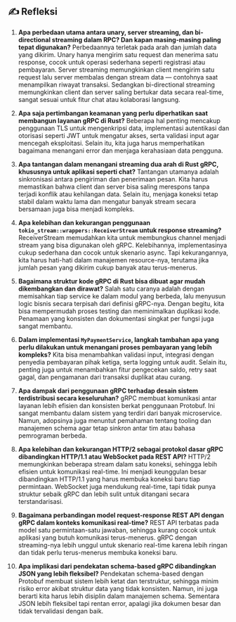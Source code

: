 ## ✍️ Refleksi

1. **Apa perbedaan utama antara unary, server streaming, dan bi-directional streaming dalam RPC? Dan kapan masing-masing paling tepat digunakan?**
Perbedaannya terletak pada arah dan jumlah data yang dikirim. Unary hanya mengirim satu request dan menerima satu response, cocok untuk operasi sederhana seperti registrasi atau pembayaran. Server streaming memungkinkan client mengirim satu request lalu server membalas dengan stream data — contohnya saat menampilkan riwayat transaksi. Sedangkan bi-directional streaming memungkinkan client dan server saling bertukar data secara real-time, sangat sesuai untuk fitur chat atau kolaborasi langsung.

2. **Apa saja pertimbangan keamanan yang perlu diperhatikan saat membangun layanan gRPC di Rust?**
Beberapa hal penting mencakup penggunaan TLS untuk mengenkripsi data, implementasi autentikasi dan otorisasi seperti JWT untuk mengatur akses, serta validasi input agar mencegah eksploitasi. Selain itu, kita juga harus memperhatikan bagaimana menangani error dan menjaga kerahasiaan data pengguna.

3. **Apa tantangan dalam menangani streaming dua arah di Rust gRPC, khususnya untuk aplikasi seperti chat?**
Tantangan utamanya adalah sinkronisasi antara pengiriman dan penerimaan pesan. Kita harus memastikan bahwa client dan server bisa saling merespons tanpa terjadi konflik atau kehilangan data. Selain itu, menjaga koneksi tetap stabil dalam waktu lama dan mengatur banyak stream secara bersamaan juga bisa menjadi kompleks.

4. **Apa kelebihan dan kekurangan penggunaan `tokio_stream::wrappers::ReceiverStream` untuk response streaming?**
ReceiverStream memudahkan kita untuk membungkus channel menjadi stream yang bisa digunakan oleh gRPC. Kelebihannya, implementasinya cukup sederhana dan cocok untuk skenario async. Tapi kekurangannya, kita harus hati-hati dalam manajemen resource-nya, terutama jika jumlah pesan yang dikirim cukup banyak atau terus-menerus.

5. **Bagaimana struktur kode gRPC di Rust bisa dibuat agar mudah dikembangkan dan dirawat?**
Salah satu caranya adalah dengan memisahkan tiap service ke dalam modul yang berbeda, lalu menyusun logic bisnis secara terpisah dari definisi gRPC-nya. Dengan begitu, kita bisa mempermudah proses testing dan meminimalkan duplikasi kode. Penamaan yang konsisten dan dokumentasi singkat per fungsi juga sangat membantu.

6. **Dalam implementasi `MyPaymentService`, langkah tambahan apa yang perlu dilakukan untuk menangani proses pembayaran yang lebih kompleks?**
Kita bisa menambahkan validasi input, integrasi dengan penyedia pembayaran pihak ketiga, serta logging untuk audit. Selain itu, penting juga untuk menambahkan fitur pengecekan saldo, retry saat gagal, dan pengamanan dari transaksi duplikat atau curang.

7. **Apa dampak dari penggunaan gRPC terhadap desain sistem terdistribusi secara keseluruhan?**
gRPC membuat komunikasi antar layanan lebih efisien dan konsisten berkat penggunaan Protobuf. Ini sangat membantu dalam sistem yang terdiri dari banyak microservice. Namun, adopsinya juga menuntut pemahaman tentang tooling dan manajemen schema agar tetap sinkron antar tim atau bahasa pemrograman berbeda.

8. **Apa kelebihan dan kekurangan HTTP/2 sebagai protokol dasar gRPC dibandingkan HTTP/1.1 atau WebSocket pada REST API?**
HTTP/2 memungkinkan beberapa stream dalam satu koneksi, sehingga lebih efisien untuk komunikasi real-time. Ini menjadi keunggulan besar dibandingkan HTTP/1.1 yang harus membuka koneksi baru tiap permintaan. WebSocket juga mendukung real-time, tapi tidak punya struktur sebaik gRPC dan lebih sulit untuk ditangani secara terstandarisasi.

9. **Bagaimana perbandingan model request-response REST API dengan gRPC dalam konteks komunikasi real-time?**
REST API terbatas pada model satu permintaan-satu jawaban, sehingga kurang cocok untuk aplikasi yang butuh komunikasi terus-menerus. gRPC dengan streaming-nya lebih unggul untuk skenario real-time karena lebih ringan dan tidak perlu terus-menerus membuka koneksi baru.

10. **Apa implikasi dari pendekatan schema-based gRPC dibandingkan JSON yang lebih fleksibel?**
 Pendekatan schema-based dengan Protobuf membuat sistem lebih ketat dan terstruktur, sehingga minim risiko error akibat struktur data yang tidak konsisten. Namun, ini juga berarti kita harus lebih disiplin dalam manajemen schema. Sementara JSON lebih fleksibel tapi rentan error, apalagi jika dokumen besar dan tidak tervalidasi dengan baik.
